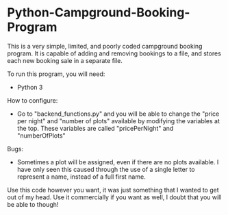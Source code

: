 # Python-Campground-Booking-Program

This is a very simple, limited, and poorly coded campground booking program. It is capable of adding and removing bookings to a file, and stores each new booking sale in a separate file.

To run this program, you will need:
 - Python 3

How to configure:
 - Go to "backend_functions.py" and you will be able to change the "price per night" and "number of plots" available by modifying the variables at the top. These variables are called "pricePerNight" and "numberOfPlots"

Bugs:
 - Sometimes a plot will be assigned, even if there are no plots available. I have only seen this caused through the use of a single letter to represent a name, instead of a full first name.


Use this code however you want, it was just something that I wanted to get out of my head. Use it commercially if you want as well, I doubt that you will be able to though!
